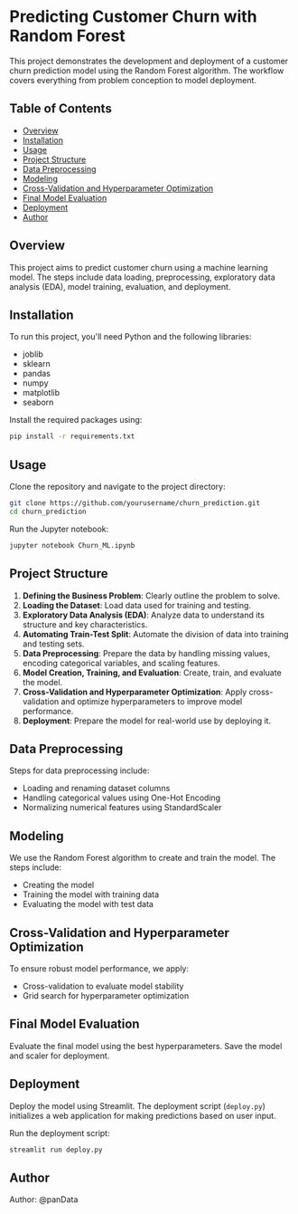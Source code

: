 # Predicting Customer Churn with Random Forest

This project demonstrates the development and deployment of a customer churn prediction model using the Random Forest algorithm. The workflow covers everything from problem conception to model deployment.

## Table of Contents
- [Overview](#overview)
- [Installation](#installation)
- [Usage](#usage)
- [Project Structure](#project-structure)
- [Data Preprocessing](#data-preprocessing)
- [Modeling](#modeling)
- [Cross-Validation and Hyperparameter Optimization](#cross-validation-and-hyperparameter-optimization)
- [Final Model Evaluation](#final-model-evaluation)
- [Deployment](#deployment)
- [Author](#author)

## Overview
This project aims to predict customer churn using a machine learning model. The steps include data loading, preprocessing, exploratory data analysis (EDA), model training, evaluation, and deployment.

## Installation
To run this project, you'll need Python and the following libraries:
- joblib
- sklearn
- pandas
- numpy
- matplotlib
- seaborn

Install the required packages using:
```bash
pip install -r requirements.txt
```

## Usage
Clone the repository and navigate to the project directory:
```bash
git clone https://github.com/yourusername/churn_prediction.git
cd churn_prediction
```

Run the Jupyter notebook:
```bash
jupyter notebook Churn_ML.ipynb
```

## Project Structure
1. **Defining the Business Problem**: Clearly outline the problem to solve.
2. **Loading the Dataset**: Load data used for training and testing.
3. **Exploratory Data Analysis (EDA)**: Analyze data to understand its structure and key characteristics.
4. **Automating Train-Test Split**: Automate the division of data into training and testing sets.
5. **Data Preprocessing**: Prepare the data by handling missing values, encoding categorical variables, and scaling features.
6. **Model Creation, Training, and Evaluation**: Create, train, and evaluate the model.
7. **Cross-Validation and Hyperparameter Optimization**: Apply cross-validation and optimize hyperparameters to improve model performance.
8. **Deployment**: Prepare the model for real-world use by deploying it.

## Data Preprocessing
Steps for data preprocessing include:
- Loading and renaming dataset columns
- Handling categorical values using One-Hot Encoding
- Normalizing numerical features using StandardScaler

## Modeling
We use the Random Forest algorithm to create and train the model. The steps include:
- Creating the model
- Training the model with training data
- Evaluating the model with test data

## Cross-Validation and Hyperparameter Optimization
To ensure robust model performance, we apply:
- Cross-validation to evaluate model stability
- Grid search for hyperparameter optimization

## Final Model Evaluation
Evaluate the final model using the best hyperparameters. Save the model and scaler for deployment.

## Deployment
Deploy the model using Streamlit. The deployment script (`deploy.py`) initializes a web application for making predictions based on user input.

Run the deployment script:
```bash
streamlit run deploy.py
```

## Author
Author: @panData
